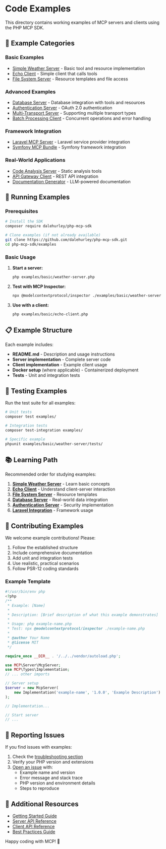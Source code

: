 # Code Examples

This directory contains working examples of MCP servers and clients using the PHP MCP SDK.

## 📁 Example Categories

### Basic Examples
- [Simple Weather Server](basic/weather-server.md) - Basic tool and resource implementation
- [Echo Client](basic/echo-client.md) - Simple client that calls tools
- [File System Server](basic/filesystem-server.md) - Resource templates and file access

### Advanced Examples  
- [Database Server](advanced/database-server.md) - Database integration with tools and resources
- [Authentication Server](advanced/auth-server.md) - OAuth 2.0 authentication
- [Multi-Transport Server](advanced/multi-transport.md) - Supporting multiple transport types
- [Batch Processing Client](advanced/batch-client.md) - Concurrent operations and error handling

### Framework Integration
- [Laravel MCP Server](laravel/laravel-server.md) - Laravel service provider integration
- [Symfony MCP Bundle](symfony/symfony-bundle.md) - Symfony framework integration

### Real-World Applications
- [Code Analysis Server](real-world/code-analysis.md) - Static analysis tools
- [API Gateway Client](real-world/api-gateway.md) - REST API integration
- [Documentation Generator](real-world/doc-generator.md) - LLM-powered documentation

## 🚀 Running Examples

### Prerequisites
```bash
# Install the SDK
composer require dalehurley/php-mcp-sdk

# Clone examples (if not already available)
git clone https://github.com/dalehurley/php-mcp-sdk.git
cd php-mcp-sdk/examples
```

### Basic Usage

1. **Start a server:**
   ```bash
   php examples/basic/weather-server.php
   ```

2. **Test with MCP Inspector:**
   ```bash
   npx @modelcontextprotocol/inspector ./examples/basic/weather-server.php
   ```

3. **Use with a client:**
   ```bash
   php examples/basic/echo-client.php
   ```

## 📋 Example Structure

Each example includes:

- **README.md** - Description and usage instructions
- **Server implementation** - Complete server code
- **Client implementation** - Example client usage
- **Docker setup** (where applicable) - Containerized deployment
- **Tests** - Unit and integration tests

## 🧪 Testing Examples

Run the test suite for all examples:

```bash
# Unit tests
composer test examples/

# Integration tests
composer test-integration examples/

# Specific example
phpunit examples/basic/weather-server/tests/
```

## 📚 Learning Path

Recommended order for studying examples:

1. **[Simple Weather Server](basic/weather-server.md)** - Learn basic concepts
2. **[Echo Client](basic/echo-client.md)** - Understand client-server interaction  
3. **[File System Server](basic/filesystem-server.md)** - Resource templates
4. **[Database Server](advanced/database-server.md)** - Real-world data integration
5. **[Authentication Server](advanced/auth-server.md)** - Security implementation
6. **[Laravel Integration](laravel/laravel-server.md)** - Framework usage

## 🤝 Contributing Examples

We welcome example contributions! Please:

1. Follow the established structure
2. Include comprehensive documentation  
3. Add unit and integration tests
4. Use realistic, practical scenarios
5. Follow PSR-12 coding standards

### Example Template

```php
#!/usr/bin/env php
<?php
/**
 * Example: [Name]
 * 
 * Description: [Brief description of what this example demonstrates]
 * 
 * Usage: php example-name.php
 * Test: npx @modelcontextprotocol/inspector ./example-name.php
 * 
 * @author Your Name
 * @license MIT
 */

require_once __DIR__ . '/../../vendor/autoload.php';

use MCP\Server\McpServer;
use MCP\Types\Implementation;
// ... other imports

// Server setup
$server = new McpServer(
    new Implementation('example-name', '1.0.0', 'Example Description')
);

// Implementation...

// Start server
// ...
```

## 🐛 Reporting Issues

If you find issues with examples:

1. Check the [troubleshooting section](../getting-started/quick-start.md#troubleshooting)
2. Verify your PHP version and extensions
3. [Open an issue](https://github.com/dalehurley/php-mcp-sdk/issues) with:
   - Example name and version
   - Error message and stack trace
   - PHP version and environment details
   - Steps to reproduce

## 📖 Additional Resources

- [Getting Started Guide](../getting-started/quick-start.md)
- [Server API Reference](../api/server.md)
- [Client API Reference](../api/client.md)
- [Best Practices Guide](../guides/creating-servers.md)

Happy coding with MCP! 🎯